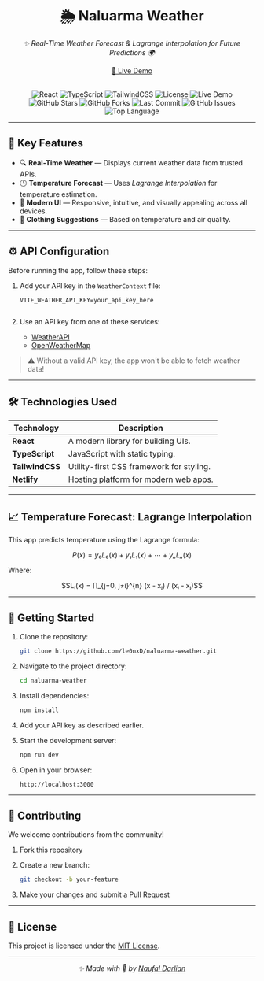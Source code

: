 <div align="center">

# 🌦️ **Naluarma Weather**

<em>✨ Real-Time Weather Forecast & Lagrange Interpolation for Future Predictions 🌍</em>

[🔗 Live Demo](https://naluarma-weather.netlify.app/)

<br/>

<!-- Tech Stack Badges -->
<img src="https://img.shields.io/badge/React-%5E18.2.0-61DAFB?style=for-the-badge&logo=react" alt="React" />
<img src="https://img.shields.io/badge/TypeScript-%5E4.9.5-007ACC?style=for-the-badge&logo=typescript" alt="TypeScript" />
<img src="https://img.shields.io/badge/TailwindCSS-%5E3.3.2-38BDF8?style=for-the-badge&logo=tailwindcss" alt="TailwindCSS" />
<img src="https://img.shields.io/badge/License-MIT-green?style=for-the-badge" alt="License" />
<img src="https://img.shields.io/badge/Live-Demo-important?style=for-the-badge&logo=netlify" alt="Live Demo" />

<br/>

<!-- GitHub Repo Badges -->
<img src="https://img.shields.io/github/stars/le0nxD/naluarma-weather?style=for-the-badge&logo=github" alt="GitHub Stars" />
<img src="https://img.shields.io/github/forks/le0nxD/naluarma-weather?style=for-the-badge&logo=github" alt="GitHub Forks" />
<img src="https://img.shields.io/github/last-commit/le0nxD/naluarma-weather?style=for-the-badge" alt="Last Commit" />
<img src="https://img.shields.io/github/issues/le0nxD/naluarma-weather?style=for-the-badge" alt="GitHub Issues" />
<img src="https://img.shields.io/github/languages/top/le0nxD/naluarma-weather?style=for-the-badge" alt="Top Language" />

</div>

---

## 🌟 Key Features

* 🔍 **Real-Time Weather** — Displays current weather data from trusted APIs.
* 🕒 **Temperature Forecast** — Uses *Lagrange Interpolation* for temperature estimation.
* 🎨 **Modern UI** — Responsive, intuitive, and visually appealing across all devices.
* 👗 **Clothing Suggestions** — Based on temperature and air quality.

---

## ⚙️ API Configuration

Before running the app, follow these steps:

1. Add your API key in the `WeatherContext` file:

   ```env
   VITE_WEATHER_API_KEY=your_api_key_here


2. Use an API key from one of these services:

   * [WeatherAPI](https://www.weatherapi.com/)
   * [OpenWeatherMap](https://openweathermap.org/)

> ⚠️ Without a valid API key, the app won't be able to fetch weather data!

---

## 🛠️ Technologies Used

| Technology      | Description                              |
| --------------- | ---------------------------------------- |
| **React**       | A modern library for building UIs.       |
| **TypeScript**  | JavaScript with static typing.           |
| **TailwindCSS** | Utility-first CSS framework for styling. |
| **Netlify**     | Hosting platform for modern web apps.    |

---

## 📈 Temperature Forecast: Lagrange Interpolation

This app predicts temperature using the Lagrange formula:

```math
P(x) = y₀L₀(x) + y₁L₁(x) + ⋯ + yₙLₙ(x)
```

Where:

```math
Lᵢ(x) = ∏_{j=0, j≠i}^{n} (x - xⱼ) / (xᵢ - xⱼ)
```

---

## 🚀 Getting Started

1. Clone the repository:

   ```bash
   git clone https://github.com/le0nxD/naluarma-weather.git
   ```

2. Navigate to the project directory:

   ```bash
   cd naluarma-weather
   ```

3. Install dependencies:

   ```bash
   npm install
   ```

4. Add your API key as described earlier.

5. Start the development server:

   ```bash
   npm run dev
   ```

6. Open in your browser:

   ```
   http://localhost:3000
   ```

---

## 🤝 Contributing

We welcome contributions from the community!

1. Fork this repository

2. Create a new branch:

   ```bash
   git checkout -b your-feature
   ```

3. Make your changes and submit a Pull Request

---

## 📜 License

This project is licensed under the [MIT License](LICENSE).

---

<div align="center">
  <em>✨ Made with 💖 by <a href="https://github.com/le0nxD">Naufal Darlian</a></em>
</div>

